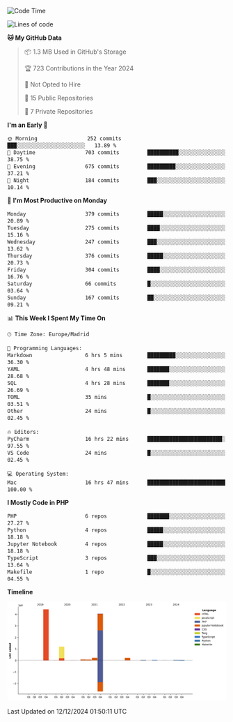<!--START_SECTION:waka-->
![Code Time](http://img.shields.io/badge/Code%20Time-539%20hrs%2049%20mins-blue)

![Lines of code](https://img.shields.io/badge/From%20Hello%20World%20I%27ve%20Written-10.4%20million%20lines%20of%20code-blue)

**🐱 My GitHub Data** 

> 📦 1.3 MB Used in GitHub's Storage 
 > 
> 🏆 723 Contributions in the Year 2024
 > 
> 🚫 Not Opted to Hire
 > 
> 📜 15 Public Repositories 
 > 
> 🔑 7 Private Repositories 
 > 
**I'm an Early 🐤** 

```text
🌞 Morning                252 commits         ███░░░░░░░░░░░░░░░░░░░░░░   13.89 % 
🌆 Daytime                703 commits         ██████████░░░░░░░░░░░░░░░   38.75 % 
🌃 Evening                675 commits         █████████░░░░░░░░░░░░░░░░   37.21 % 
🌙 Night                  184 commits         ███░░░░░░░░░░░░░░░░░░░░░░   10.14 % 
```
📅 **I'm Most Productive on Monday** 

```text
Monday                   379 commits         █████░░░░░░░░░░░░░░░░░░░░   20.89 % 
Tuesday                  275 commits         ████░░░░░░░░░░░░░░░░░░░░░   15.16 % 
Wednesday                247 commits         ███░░░░░░░░░░░░░░░░░░░░░░   13.62 % 
Thursday                 376 commits         █████░░░░░░░░░░░░░░░░░░░░   20.73 % 
Friday                   304 commits         ████░░░░░░░░░░░░░░░░░░░░░   16.76 % 
Saturday                 66 commits          █░░░░░░░░░░░░░░░░░░░░░░░░   03.64 % 
Sunday                   167 commits         ██░░░░░░░░░░░░░░░░░░░░░░░   09.21 % 
```


📊 **This Week I Spent My Time On** 

```text
🕑︎ Time Zone: Europe/Madrid

💬 Programming Languages: 
Markdown                 6 hrs 5 mins        █████████░░░░░░░░░░░░░░░░   36.30 % 
YAML                     4 hrs 48 mins       ███████░░░░░░░░░░░░░░░░░░   28.68 % 
SQL                      4 hrs 28 mins       ███████░░░░░░░░░░░░░░░░░░   26.69 % 
TOML                     35 mins             █░░░░░░░░░░░░░░░░░░░░░░░░   03.51 % 
Other                    24 mins             █░░░░░░░░░░░░░░░░░░░░░░░░   02.45 % 

🔥 Editors: 
PyCharm                  16 hrs 22 mins      ████████████████████████░   97.55 % 
VS Code                  24 mins             █░░░░░░░░░░░░░░░░░░░░░░░░   02.45 % 

💻 Operating System: 
Mac                      16 hrs 47 mins      █████████████████████████   100.00 % 
```

**I Mostly Code in PHP** 

```text
PHP                      6 repos             ███████░░░░░░░░░░░░░░░░░░   27.27 % 
Python                   4 repos             █████░░░░░░░░░░░░░░░░░░░░   18.18 % 
Jupyter Notebook         4 repos             █████░░░░░░░░░░░░░░░░░░░░   18.18 % 
TypeScript               3 repos             ███░░░░░░░░░░░░░░░░░░░░░░   13.64 % 
Makefile                 1 repo              █░░░░░░░░░░░░░░░░░░░░░░░░   04.55 % 
```



**Timeline**

![Lines of Code chart](https://raw.githubusercontent.com/danisoronellas/danisoronellas/main/assets/bar_graph.png)


 Last Updated on 12/12/2024 01:50:11 UTC
<!--END_SECTION:waka-->
